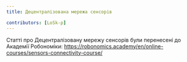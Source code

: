 ```yaml
---
title: Децентралізована мережа сенсорів

contributors: [LoSk-p]
---
```


Статті про Децентралізовану мережу сенсорів були перенесені до Академії Робономіки: https://robonomics.academy/en/online-courses/sensors-connectivity-course/